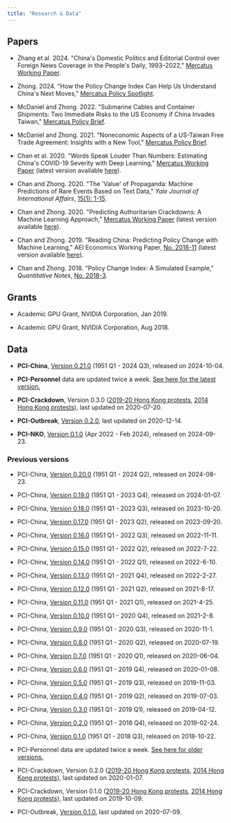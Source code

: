 ```yaml
---
title: "Research & Data"
---
```


## Papers

- Zhang et al. 2024. "China's Domestic Politics and Editorial Control over Foreign News Coverage in the People's Daily, 1993–2022," [Mercatus Working Paper](https://www.mercatus.org/research/working-papers/chinas-domestic-politics-and-editorial-control-over-foreign-news-coverage).

- Zhong. 2024. "How the Policy Change Index Can Help Us Understand China's Next Moves," [Mercatus Policy Spotlight](https://www.mercatus.org/research/policy-briefs/policy-change-index-help-us-understand-china).

- McDaniel and Zhong. 2022. "Submarine Cables and Container Shipments: Two Immediate Risks to the US Economy if China Invades Taiwan," [Mercatus Policy Brief](https://www.mercatus.org/publications/submarine-cables-and-container-shipments-two-immediate-risks-if-china-invades-taiwan).

- McDaniel and Zhong. 2021. "Noneconomic Aspects of a US-Taiwan Free Trade Agreement: Insights with a New Tool," [Mercatus Policy Brief](https://www.mercatus.org/publications/trade/noneconomic-aspects-us-taiwan-free-trade-agreement-insights-new-tool).

- Chan et al. 2020. "Words Speak Louder Than Numbers: Estimating China's COVID-19 Severity with Deep Learning," [Mercatus Working Paper](https://www.mercatus.org/publications/covid-19-crisis-response/words-speak-louder-numbers) (latest version available [here](pdf/Words_Speak_Louder.pdf)).

- Chan and Zhong. 2020. "The 'Value' of Propaganda: Machine Predictions of Rare Events Based on Text Data," *Yale Journal of International Affairs*, [15(1): 1-15](https://www.yalejournal.org/publications/the-value-of-propaganda-machine-predictions-of-rare-events-based-on-text-data).

- Chan and Zhong. 2020. "Predicting Authoritarian Crackdowns: A Machine Learning Approach," [Mercatus Working Paper](https://www.mercatus.org/research/research-papers/predicting-authoritarian-crackdowns-machine-learning-approach) (latest version available [here](pdf/Authoritarian_Crackdowns.pdf)).

- Chan and Zhong. 2019. "Reading China: Predicting Policy Change with Machine Learning," AEI Economics Working Paper, [No. 2018-11](https://www.aei.org/publication/reading-china-predicting-policy-change-with-machine-learning/) (latest version available [here](pdf/Reading_China.pdf)).

- Chan and Zhong. 2018. "Policy Change Index: A Simulated Example," *Quantitative Notes*, [No. 2018-3](https://www.openrg.com/reports/PCI_Simulated.pdf).


## Grants

- Academic GPU Grant, NVIDIA Corporation, Jan 2019.

- Academic GPU Grant, NVIDIA Corporation, Aug 2018.


## Data

- **PCI-China**, [Version 0.21.0](data/PCI-China_v0.21.0_2024-10-04.csv) (1951 Q1 - 2024 Q3), released on 2024-10-04.

- **PCI-Personnel** data are updated twice a week. [See here for the latest version.](https://github.com/PCI-ORG/PCI-Personnel/blob/main/results/PCI-personnel.csv)

- **PCI-Crackdown**, Version 0.3.0 ([2019-20 Hong Kong protests](data/PCI-Crackdown-HK2019_v0.3.0_2020-07-20.csv), [2014 Hong Kong protests](data/PCI-Crackdown-HK2014_v0.3.0_2020-07-20.csv)), last updated on 2020-07-20.

- **PCI-Outbreak**, [Version 0.2.0](data/PCI-Outbreak_v0.2.0_2020-09-15.xlsx), last updated on 2020-12-14.

- **PCI-NKO**, [Version 0.1.0](data/PCI-NKO_v0.1.0_2024-09-23.csv) (Apr 2022 - Feb 2024), released on 2024-09-23.


### Previous versions

- PCI-China, [Version 0.20.0](data/PCI-China_v0.20.0_2024-08-23.csv) (1951 Q1 - 2024 Q2), released on 2024-08-23.

- PCI-China, [Version 0.19.0](data/PCI-China_v0.19.0_2024-01-07.csv) (1951 Q1 - 2023 Q4), released on 2024-01-07.

- PCI-China, [Version 0.18.0](data/PCI-China_v0.18.0_2023-10-20.csv) (1951 Q1 - 2023 Q3), released on 2023-10-20.

- PCI-China, [Version 0.17.0](data/PCI-China_v0.17.0_2023-09-20.csv) (1951 Q1 - 2023 Q2), released on 2023-09-20.

- PCI-China, [Version 0.16.0](data/PCI-China_v0.16.0_2022-11-11.csv) (1951 Q1 - 2022 Q3), released on 2022-11-11.

- PCI-China, [Version 0.15.0](data/PCI-China_v0.15.0_2022-7-22.csv) (1951 Q1 - 2022 Q2), released on 2022-7-22.

- PCI-China, [Version 0.14.0](data/PCI-China_v0.14.0_2022-6-10.csv) (1951 Q1 - 2022 Q1), released on 2022-6-10.

- PCI-China, [Version 0.13.0](data/PCI-China_v0.13.0_2022-2-27.csv) (1951 Q1 - 2021 Q4), released on 2022-2-27.

- PCI-China, [Version 0.12.0](data/PCI-China_v0.12.0_2021-8-17.csv) (1951 Q1 - 2021 Q2), released on 2021-8-17.

- PCI-China, [Version 0.11.0](data/PCI-China_v0.11.0_2021-4-25.csv) (1951 Q1 - 2021 Q1), released on 2021-4-25.

- PCI-China, [Version 0.10.0](data/PCI-China_v0.10.0_2021-2-8.csv) (1951 Q1 - 2020 Q4), released on 2021-2-8.

- PCI-China, [Version 0.9.0](data/PCI-China_v0.9.0_2020-11-1.csv) (1951 Q1 - 2020 Q3), released on 2020-11-1.

- PCI-China, [Version 0.8.0](data/PCI-China_v0.8.0_2020-07-19.csv) (1951 Q1 - 2020 Q2), released on 2020-07-19.

- PCI-China, [Version 0.7.0](data/PCI-China_v0.7.0_2020-06-04.csv) (1951 Q1 - 2020 Q1), released on 2020-06-04.

- PCI-China, [Version 0.6.0](data/PCI-China_v0.6.0_2020-01-08.csv) (1951 Q1 - 2019 Q4), released on 2020-01-08.

- PCI-China, [Version 0.5.0](data/PCI-China_v0.5.0_2019-11-03.csv) (1951 Q1 - 2019 Q3), released on 2019-11-03.

- PCI-China, [Version 0.4.0](data/PCI-China_v0.4.0_2019-07-03.csv) (1951 Q1 - 2019 Q2), released on 2019-07-03.

- PCI-China, [Version 0.3.0](data/PCI-China_v0.3.0_2019-04-12.csv) (1951 Q1 - 2019 Q1), released on 2019-04-12.

- PCI-China, [Version 0.2.0](data/PCI-China_v0.2.0_2019-02-24.csv) (1951 Q1 - 2018 Q4), released on 2019-02-24.

- PCI-China, [Version 0.1.0](data/PCI-China_v0.1.0_2018-10-22.csv) (1951 Q1 - 2018 Q3), released on 2018-10-22.

- PCI-Personnel data are updated twice a week. [See here for older versions.](https://github.com/PCI-ORG/PCI-Personnel/commits/main/results/PCI-personnel.csv)

- PCI-Crackdown, Version 0.2.0 ([2019-20 Hong Kong protests](data/PCI-Crackdown-HK2019_v0.2.0_2020-01-07.csv), [2014 Hong Kong protests](data/PCI-Crackdown-HK2014_v0.2.0_2020-01-07.csv)), last updated on 2020-01-07.

- PCI-Crackdown, Version 0.1.0 ([2019-20 Hong Kong protests](data/PCI-Crackdown-HK2019_v0.1.0_2019-10-09.csv), [2014 Hong Kong protests](data/PCI-Crackdown-HK2014_v0.1.0_2019-10-09.csv)), last updated on 2019-10-09.

- PCI-Outbreak, [Version 0.1.0](data/PCI-Outbreak_v0.1.0_2020-07-09.xlsx), last updated on 2020-07-09.